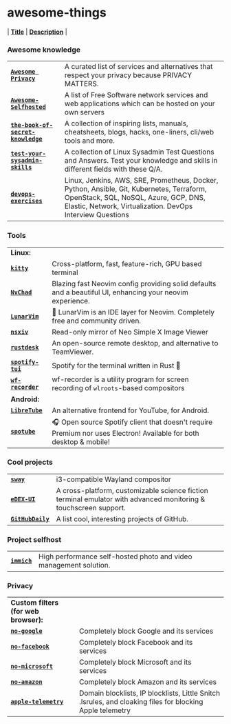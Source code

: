 # awesome-things


| <b><u>Title</u></b> | <b><u>Description</u></b> |

### Awesome knowledge

| | |
| :---         | :---         |
| **[`Awesome Privacy`](https://github.com/pluja/awesome-privacy.git)** | A curated list of services and alternatives that respect your privacy because PRIVACY MATTERS. |
| **[`Awesome-Selfhosted`](https://github.com/awesome-selfhosted/awesome-selfhosted.git)** | A list of Free Software network services and web applications which can be hosted on your own servers |
| **[`the-book-of-secret-knowledge`](https://github.com/trimstray/the-book-of-secret-knowledge.git)** | A collection of inspiring lists, manuals, cheatsheets, blogs, hacks, one-liners, cli/web tools and more. |
| **[`test-your-sysadmin-skills`](https://github.com/trimstray/test-your-sysadmin-skills.git)** | A collection of Linux Sysadmin Test Questions and Answers. Test your knowledge and skills in different fields with these Q/A. |
| **[`devops-exercises`](https://github.com/bregman-arie/devops-exercises.git)** | Linux, Jenkins, AWS, SRE, Prometheus, Docker, Python, Ansible, Git, Kubernetes, Terraform, OpenStack, SQL, NoSQL, Azure, GCP, DNS, Elastic, Network, Virtualization. DevOps Interview Questions |


### Tools

| | |
| :---         | :---         |
| **Linux:** |
| **[`kitty`](https://github.com/kovidgoyal/kitty.git)** | Cross-platform, fast, feature-rich, GPU based terminal |
| **[`NvChad`](https://github.com/NvChad/NvChad.git)** | Blazing fast Neovim config providing solid defaults and a beautiful UI, enhancing your neovim experience. |
| **[`LunarVim`](https://github.com/LunarVim/LunarVim.git)** | 🌙 LunarVim is an IDE layer for Neovim. Completely free and community driven. |
| **[`nsxiv`](https://github.com/nsxiv/nsxiv.git)** | Read-only mirror of Neo Simple X Image Viewer |
| **[`rustdesk`](https://github.com/rustdesk/rustdesk.git)** | An open-source remote desktop, and alternative to TeamViewer. |
| **[`spotify-tui`](https://github.com/Rigellute/spotify-tui.git)** | Spotify for the terminal written in Rust 🚀 |
| **[`wf-recorder`](https://github.com/ammen99/wf-recorder.git)** | wf-recorder is a utility program for screen recording of `wlroots`-based compositors |
| **Android:** |
| **[`LibreTube`](https://github.com/libre-tube/LibreTube.git)** | An alternative frontend for YouTube, for Android. |
| **[`spotube`](https://github.com/KRTirtho/spotube.git)** | 🎧 Open source Spotify client that doesn't require Premium nor uses Electron! Available for both desktop & mobile! |


### Cool projects

| | |
| :---         | :---         |
| **[`sway`](https://github.com/swaywm/sway.git)** | i3-compatible Wayland compositor |
| **[`eDEX-UI`](https://github.com/GitSquared/edex-ui.git)** | A cross-platform, customizable science fiction terminal emulator with advanced monitoring & touchscreen support. |
| **[`GitHubDaily`](https://github.com/GitHubDaily/GitHubDaily.git)** | A list cool, interesting projects of GitHub. |


### Project selfhost

| | |
| :---         | :---         |
| [**`immich`**](https://github.com/immich-app/immich.git) | High performance self-hosted photo and video management solution. |


### Privacy

| | |
| :---         | :---         |
| **Custom filters (for web browser):** |
| [**`no-google`**](https://github.com/nickspaargaren/no-google.git) | Completely block Google and its services |
| **[`no-facebook`](https://raw.githubusercontent.com/jmdugan/blocklists/master/corporations/facebook/all)** | Completely block Facebook and its services |
| **[`no-microsoft`](https://raw.githubusercontent.com/jmdugan/blocklists/master/corporations/microsoft/all)** | Completely block Microsoft and its services |
| **[`no-amazon`](https://github.com/nickspaargaren/no-amazon.git)** | Completely block Amazon and its services |
| **[`apple-telemetry`](https://github.com/cedws/apple-telemetry.git)** | Domain blocklists, IP blocklists, Little Snitch .lsrules, and cloaking files for blocking Apple telemetry |


<!-- | <b><u>Title</u></b> | <b><u>Description</u></b> |
| | |
| :---         | :---         |
| **[``]()** |  | -->
